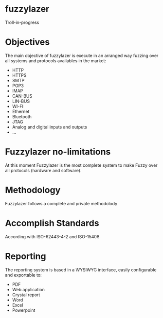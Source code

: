 # fuzzylazer
Troll-in-progress

# Objectives

The main objective of fuzzylazer is execute in an arranged way fuzzing over all systems and protocols availables in the market:

- HTTP
- HTTPS
- SMTP
- POP3
- IMAP
- CAN-BUS
- LIN-BUS
- WI-FI
- Ethernet
- Bluetooth
- JTAG
- Analog and digital inputs and outputs
- ...

# Fuzzylazer no-limitations

At this moment Fuzzylazer is the most complete system to make Fuzzy over all protocols (hardware and software).

# Methodology

Fuzzylazer follows a complete and private methodolody

# Accomplish Standards

According with ISO-62443-4-2 and ISO-15408

# Reporting

The reporting system is based in a WYSIWYG interface, easily configurable and exportable to:

- PDF
- Web application
- Crystal report
- Word
- Excel
- Powerpoint
